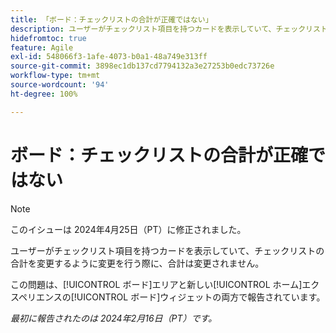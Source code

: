 ```yaml
---
title: 「ボード：チェックリストの合計が正確ではない」
description: ユーザーがチェックリスト項目を持つカードを表示していて、チェックリストの合計を変更するように変更を行う際に、合計は変更されません。
hidefromtoc: true
feature: Agile
exl-id: 548066f3-1afe-4073-b0a1-48a749e313ff
source-git-commit: 3898ec1db137cd7794132a3e27253b0edc73726e
workflow-type: tm+mt
source-wordcount: '94'
ht-degree: 100%

---
```


# ボード：チェックリストの合計が正確ではない

>[!NOTE]
>
>このイシューは 2024年4月25日（PT）に修正されました。

ユーザーがチェックリスト項目を持つカードを表示していて、チェックリストの合計を変更するように変更を行う際に、合計は変更されません。

この問題は、[!UICONTROL ボード]エリアと新しい[!UICONTROL ホーム]エクスペリエンスの[!UICONTROL ボード]ウィジェットの両方で報告されています。

_最初に報告されたのは 2024年2月16日（PT）です。_
